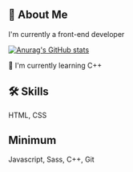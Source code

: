 ## 🚀 About Me
I'm currently a front-end developer

[![Anurag's GitHub stats](https://github-readme-stats.vercel.app/api?username=zyxrath)](https://github.com/anuraghazra/github-readme-stats)


🧠 I'm currently learning C++

## 🛠 Skills
HTML, CSS

## Minimum
Javascript, Sass, C++, Git
